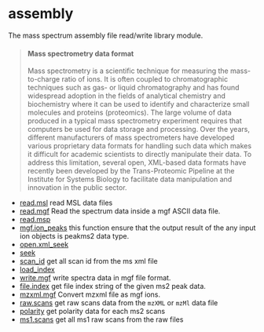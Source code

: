 ﻿# assembly

The mass spectrum assembly file read/write library module.
> #### Mass spectrometry data format
>  
>  Mass spectrometry is a scientific technique for measuring the mass-to-charge ratio of ions.
>  It is often coupled to chromatographic techniques such as gas- or liquid chromatography and 
>  has found widespread adoption in the fields of analytical chemistry and biochemistry where 
>  it can be used to identify and characterize small molecules and proteins (proteomics). The 
>  large volume of data produced in a typical mass spectrometry experiment requires that computers 
>  be used for data storage and processing. Over the years, different manufacturers of mass 
>  spectrometers have developed various proprietary data formats for handling such data which 
>  makes it difficult for academic scientists to directly manipulate their data. To address this 
>  limitation, several open, XML-based data formats have recently been developed by the Trans-Proteomic
>  Pipeline at the Institute for Systems Biology to facilitate data manipulation and innovation 
>  in the public sector.

+ [read.msl](assembly/read.msl.1) read MSL data files
+ [read.mgf](assembly/read.mgf.1) Read the spectrum data inside a mgf ASCII data file.
+ [read.msp](assembly/read.msp.1) 
+ [mgf.ion_peaks](assembly/mgf.ion_peaks.1) this function ensure that the output result of the any input ion objects is peakms2 data type.
+ [open.xml_seek](assembly/open.xml_seek.1) 
+ [seek](assembly/seek.1) 
+ [scan_id](assembly/scan_id.1) get all scan id from the ms xml file
+ [load_index](assembly/load_index.1) 
+ [write.mgf](assembly/write.mgf.1) write spectra data in mgf file format.
+ [file.index](assembly/file.index.1) get file index string of the given ms2 peak data.
+ [mzxml.mgf](assembly/mzxml.mgf.1) Convert mzxml file as mgf ions.
+ [raw.scans](assembly/raw.scans.1) get raw scans data from the ``mzXML`` or ``mzMl`` data file
+ [polarity](assembly/polarity.1) get polarity data for each ms2 scans
+ [ms1.scans](assembly/ms1.scans.1) get all ms1 raw scans from the raw files
